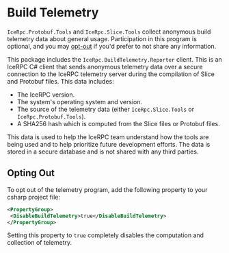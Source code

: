 # Build Telemetry

`IceRpc.Protobuf.Tools` and `IceRpc.Slice.Tools` collect anonymous
build telemetry data about general usage. Participation in this program is
optional, and you may [opt-out](#opting-out) if you'd prefer to not share any
information.

This package includes the `IceRpc.BuildTelemetry.Reporter` client. This is an
IceRPC C# client that sends anonymous telemetry data over a secure connection
to the IceRPC telemetry server during the compilation of Slice and Protobuf
files. This data includes:

- The IceRPC version.
- The system's operating system and version.
- The source of the telemetry data (either `IceRpc.Slice.Tools` or
 `IceRpc.Protobuf.Tools`).
- A SHA256 hash which is computed from the Slice files or Protobuf files.

This data is used to help the IceRPC team understand how the tools are being
used and to help prioritize future development efforts. The data is stored in a
secure database and is not shared with any third parties.

## Opting Out

To opt out of the telemetry program, add the following property to your
csharp project file:

```xml
<PropertyGroup>
 <DisableBuildTelemetry>true</DisableBuildTelemetry>
</PropertyGroup>
```

Setting this property to `true` completely disables the computation and
collection of telemetry.
